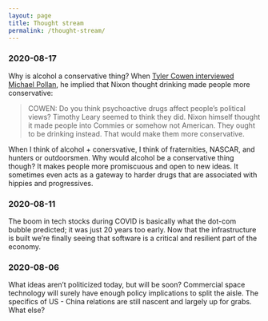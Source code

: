 ```yaml
---
layout: page
title: Thought stream
permalink: /thought-stream/
---
```


### 2020-08-17

Why is alcohol a conservative thing? When [Tyler Cowen interviewed Michael Pollan](https://conversationswithtyler.com/episodes/michael-pollan/), he implied that Nixon thought drinking made people more conservative:

> COWEN: Do you think psychoactive drugs affect people’s political views? Timothy Leary seemed to think they did. Nixon himself thought it made people into Commies or somehow not American. They ought to be drinking instead. That would make them more conservative.

When I think of alcohol + conersvative, I think of fraternities, NASCAR, and hunters or outdoorsmen. Why would alcohol be a conservative thing though? It makes people more promiscuous and open to new ideas. It sometimes even acts as a gateway to harder drugs that are associated with hippies and progressives. 


### 2020-08-11

The boom in tech stocks during COVID is basically what the dot-com bubble predicted; it was just 20 years too early. Now that the infrastructure is built we’re finally seeing that software is a critical and resilient part of the economy.


### 2020-08-06

What ideas aren’t politicized today, but will be soon? Commercial space technology will surely have enough policy implications to split the aisle. The specifics of US - China relations are still nascent and largely up for grabs. What else?
